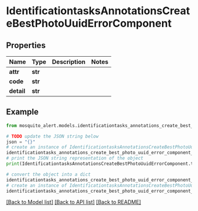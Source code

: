 # IdentificationtasksAnnotationsCreateBestPhotoUuidErrorComponent


## Properties

Name | Type | Description | Notes
------------ | ------------- | ------------- | -------------
**attr** | **str** |  | 
**code** | **str** |  | 
**detail** | **str** |  | 

## Example

```python
from mosquito_alert.models.identificationtasks_annotations_create_best_photo_uuid_error_component import IdentificationtasksAnnotationsCreateBestPhotoUuidErrorComponent

# TODO update the JSON string below
json = "{}"
# create an instance of IdentificationtasksAnnotationsCreateBestPhotoUuidErrorComponent from a JSON string
identificationtasks_annotations_create_best_photo_uuid_error_component_instance = IdentificationtasksAnnotationsCreateBestPhotoUuidErrorComponent.from_json(json)
# print the JSON string representation of the object
print(IdentificationtasksAnnotationsCreateBestPhotoUuidErrorComponent.to_json())

# convert the object into a dict
identificationtasks_annotations_create_best_photo_uuid_error_component_dict = identificationtasks_annotations_create_best_photo_uuid_error_component_instance.to_dict()
# create an instance of IdentificationtasksAnnotationsCreateBestPhotoUuidErrorComponent from a dict
identificationtasks_annotations_create_best_photo_uuid_error_component_from_dict = IdentificationtasksAnnotationsCreateBestPhotoUuidErrorComponent.from_dict(identificationtasks_annotations_create_best_photo_uuid_error_component_dict)
```
[[Back to Model list]](../README.md#documentation-for-models) [[Back to API list]](../README.md#documentation-for-api-endpoints) [[Back to README]](../README.md)


